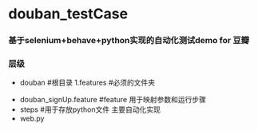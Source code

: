 # douban_testCase
### 基于selenium+behave+python实现的自动化测试demo for 豆瓣

### 层级
- douban #根目录
1.features #必须的文件夹 
 * douban_signUp.feature #feature 用于映射参数和运行步骤
 * steps #用于存放python文件 主要自动化实现
 * web.py 
